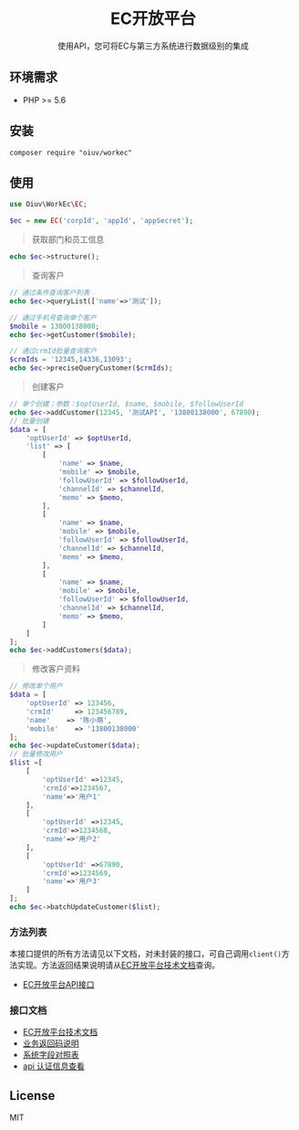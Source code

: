 <h1 align="center">EC开放平台</h1>

<p align="center">使用API，您可将EC与第三方系统进行数据级别的集成</p>


## 环境需求

- PHP >= 5.6

## 安装

```shell
composer require "oiuv/workec"
```

## 使用

```php
use Oiuv\WorkEc\EC;

$ec = new EC('corpId', 'appId', 'appSecret');
```

> 获取部门和员工信息
```php
echo $ec->structure();
```

> 查询客户
```php
// 通过条件查询客户列表
echo $ec->queryList(['name'=>'测试']);

// 通过手机号查询单个客户
$mobile = 13800138000;
echo $ec->getCustomer($mobile);

// 通过crmId批量查询客户
$crmIds = '12345,14336,13093';
echo $ec->preciseQueryCustomer($crmIds);
```

> 创建客户
```php
// 单个创建；参数：$optUserId, $name, $mobile, $followUserId
echo $ec->addCustomer(12345, '测试API', '13800138000', 67890);
// 批量创建
$data = [
    'optUserId' => $optUserId,
    'list' => [
        [
            'name' => $name,
            'mobile' => $mobile,
            'followUserId' => $followUserId,
            'channelId' => $channelId,
            'memo' => $memo,
        ],
        [
            'name' => $name,
            'mobile' => $mobile,
            'followUserId' => $followUserId,
            'channelId' => $channelId,
            'memo' => $memo,
        ],
        [
            'name' => $name,
            'mobile' => $mobile,
            'followUserId' => $followUserId,
            'channelId' => $channelId,
            'memo' => $memo,
        ]
    ]
];
echo $ec->addCustomers($data);
```

> 修改客户资料
```php
// 修改单个用户
$data = [
    'optUserId' => 123456,
    'crmId'     => 123456789,
    'name'    => '陈小萌',
    'mobile'    => '13800138000'
];
echo $ec->updateCustomer($data);
// 批量修改用户
$list =[
    [
        'optUserId' =>12345,
        'crmId'=>1234567,
        'name'=>'用户1'
    ],
    [
        'optUserId' =>12345,
        'crmId'=>1234568,
        'name'=>'用户2'
    ],
    [
        'optUserId' =>67890,
        'crmId'=>1234569,
        'name'=>'用户3'
    ]
];
echo $ec->batchUpdateCustomer($list);
```
### 方法列表

本接口提供的所有方法请见以下文档，对未封装的接口，可自己调用`client()`方法实现。方法返回结果说明请从[EC开放平台技术文档](https://open.workec.com/newdoc/)查询。

- [EC开放平台API接口](https://api.oiuv.cn/workec/)

### 接口文档

- [EC开放平台技术文档](https://open.workec.com/newdoc/)
- [业务返回码说明](https://open.workec.com/newdoc/doc/1iqT8Bqqm)
- [系统字段对照表](https://open.workec.com/newdoc/doc/1jRy6T9uy)
- [api 认证信息查看](https://open.workec.com/newdoc/doc/7wQRq1umF)

## License

MIT

